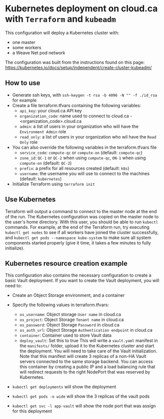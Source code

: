# Kubernetes deployment on cloud.ca with `Terraform` and `kubeadm`

This configuration will deploy a Kubernetes cluster with:
- one master
- some workers
- a Weave Net pod network

The configuration was built from the instructions found on this page:
https://kubernetes.io/docs/setup/independent/create-cluster-kubeadm/

## How to use

- Generate ssh keys, with `ssh-keygen -t rsa -b 4096 -N "" -f ./id_rsa` for example
- Create a file terraform.tfvars containing the following variables:
  - `api_key`: your cloud.ca API key
  - `organization_code`: name used to connect to cloud.ca - \<organization_code>.cloud.ca
  - `admin`: a list of users in your organization who will have the `Environment Admin` role
  - `read_only`: a list of users in your organization who wil have the `Read Only` role
- You can also override the following variables in the terraform.tfvars file
  - `service_code`: `compute-qc` or `compute-on` (default: `compute-qc`)
  - `zone_id`: `QC-1` or `QC-2` when using `compute-qc`, `ON-1` when using `compute-on` (default: `QC-2`)
  - `prefix`: a prefix for all resources created (default: `k8s`)
  - `username`: the username you will use to connect to the machines (default: `kubernetes`)
- Initialize Terraform using `terraform init`

## Use Kubernetes

Terraform will output a command to connect to the master node at the end of the run.
The Kubernetes configuration was copied on the master node to the user's home directory.
With this user, you should be able to run `kubectl` commands. For example, at the end of
the Terraform run, try executing `kubectl get nodes` to see if all workers have joined
the cluster successfully, and `kubectl get pods --namespace kube-system` to make sure all
system components started properly (give it time, it takes a few minutes to fully
initialize).

## Kubernetes resource creation example

This configuration also contains the necessary configuration to create a basic Vault deployment.
If you want to create the Vault deployment, you will need to:
- Create an Object Storage environment, and a container
- Specify the following values in terraform.tfvars:
  - `os_username`: Object storage `User name` in cloud.ca
  - `os_project`: Object Storage `Tenant name` in cloud.ca
  - `os_password`: Object Storage `Password` in cloud.ca
  - `os_auth_url`: Object Storage `Authentication endpoint` in cloud.ca
  - `container`: Container used to store Vault data
  - `deploy_vault`: Set this to true
This will write a `vault.yaml` manifest in the `manifests/` folder, upload it to the
Kubernetes cluster and start the deployment. You will need to take care of the Vault
initialization. Note that this manifest will create 3 replicas of a non-HA Vault servers
connected to the same storage backend. You can access this container by creating a public IP and a
load balancing rule that will redirect requests to the right NodePort that was reserved by Kubernetes.

- `kubectl get deployments` will show the deployment
- `kubectl get pods -o wide` will show the 3 replicas of the vault pods
- `kubectl get svc -l app-vault` will show the node port that was assign for this deployment
